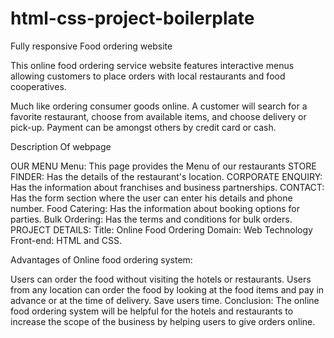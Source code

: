 # html-css-project-boilerplate

Fully responsive Food ordering website

This online food ordering service website features interactive menus allowing customers to place orders with local restaurants and food cooperatives.

Much like ordering consumer goods online. A customer will search for a favorite restaurant, choose from available items, and choose delivery or pick-up. Payment can be amongst others by credit card or cash.

Description Of webpage

OUR MENU Menu: This page provides the Menu of our restaurants
STORE FINDER: Has the details of the restaurant's location.
CORPORATE ENQUIRY: Has the information about franchises and business partnerships.
CONTACT: Has the form section where the user can enter his details and phone number.
Food Catering: Has the information about booking options for parties.
Bulk Ordering: Has the terms and conditions for bulk orders.
PROJECT DETAILS: Title: Online Food Ordering Domain: Web Technology Front-end: HTML and CSS.

Advantages of Online food ordering system:

Users can order the food without visiting the hotels or restaurants.
Users from any location can order the food by looking at the food items and pay in advance or at the time of delivery.
Save users time.
Conclusion: The online food ordering system will be helpful for the hotels and restaurants to increase the scope of the business by helping users to give orders online.
